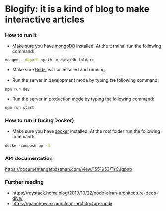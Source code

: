 # Blogify: it is a kind of blog to make interactive articles

### How to run it
* Make sure you have [mongoDB] installed. At the terminal run the following command:
```sh
mongod --dbpath <path_to_data/db_folder>
```
* Make sure [Redis] is also installed and running.<br /><br />
* Run the server in development mode by typing the following command:
```sh
npm run dev
```
* Run the server in production mode by typing the following command:
```sh
npm run start
```

### How to run it (using Docker)
* Make sure you have [docker] installed. At the root folder run the following command:
```sh
docker-compose up -d
```
### API documentation
https://documenter.getpostman.com/view/1551953/TzCJgpnb


### Further reading
- https://roystack.home.blog/2019/10/22/node-clean-architecture-deep-dive/
- https://mannhowie.com/clean-architecture-node

[Robert C. Martin]: <https://blog.cleancoder.com/uncle-bob/2012/08/13/the-clean-architecture.html>
[docker]: <https://www.docker.com/>
[mongoDB]: <https://www.mongodb.com/try/download/community>
[Redis]: <https://redis.io/download>

